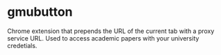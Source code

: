 # gmubutton

Chrome extension that prepends the URL of the current tab with a proxy service URL. Used to access academic papers with your university credetials.
